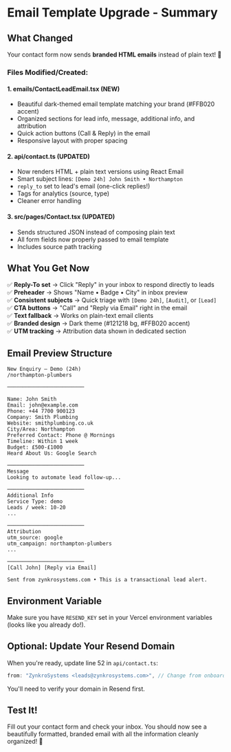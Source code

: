# Email Template Upgrade - Summary

## What Changed

Your contact form now sends **branded HTML emails** instead of plain text! 🎉

### Files Modified/Created:

#### 1. **emails/ContactLeadEmail.tsx** (NEW)
- Beautiful dark-themed email template matching your brand (#FFB020 accent)
- Organized sections for lead info, message, additional info, and attribution
- Quick action buttons (Call & Reply) in the email
- Responsive layout with proper spacing

#### 2. **api/contact.ts** (UPDATED)
- Now renders HTML + plain text versions using React Email
- Smart subject lines: `[Demo 24h] John Smith • Northampton`
- `reply_to` set to lead's email (one-click replies!)
- Tags for analytics (source, type)
- Cleaner error handling

#### 3. **src/pages/Contact.tsx** (UPDATED)
- Sends structured JSON instead of composing plain text
- All form fields now properly passed to email template
- Includes source path tracking

## What You Get Now

✅ **Reply-To set** → Click "Reply" in your inbox to respond directly to leads  
✅ **Preheader** → Shows "Name • Badge • City" in inbox preview  
✅ **Consistent subjects** → Quick triage with `[Demo 24h]`, `[Audit]`, or `[Lead]`  
✅ **CTA buttons** → "Call" and "Reply via Email" right in the email  
✅ **Text fallback** → Works on plain-text email clients  
✅ **Branded design** → Dark theme (#121218 bg, #FFB020 accent)  
✅ **UTM tracking** → Attribution data shown in dedicated section

## Email Preview Structure

```
New Enquiry — Demo (24h)
/northampton-plumbers

─────────────────────────

Name: John Smith
Email: john@example.com
Phone: +44 7700 900123
Company: Smith Plumbing
Website: smithplumbing.co.uk
City/Area: Northampton
Preferred Contact: Phone @ Mornings
Timeline: Within 1 week
Budget: £500-£1000
Heard About Us: Google Search

─────────────────────────
Message
Looking to automate lead follow-up...

─────────────────────────
Additional Info
Service Type: demo
Leads / week: 10-20
...

─────────────────────────
Attribution
utm_source: google
utm_campaign: northampton-plumbers
...

─────────────────────────
[Call John] [Reply via Email]

Sent from zynkrosystems.com • This is a transactional lead alert.
```

## Environment Variable

Make sure you have `RESEND_KEY` set in your Vercel environment variables (looks like you already do!).

## Optional: Update Your Resend Domain

When you're ready, update line 52 in `api/contact.ts`:
```typescript
from: "ZynkroSystems <leads@zynkrosystems.com>", // Change from onboarding@resend.dev
```

You'll need to verify your domain in Resend first.

## Test It!

Fill out your contact form and check your inbox. You should now see a beautifully formatted, branded email with all the information cleanly organized! 🚀
